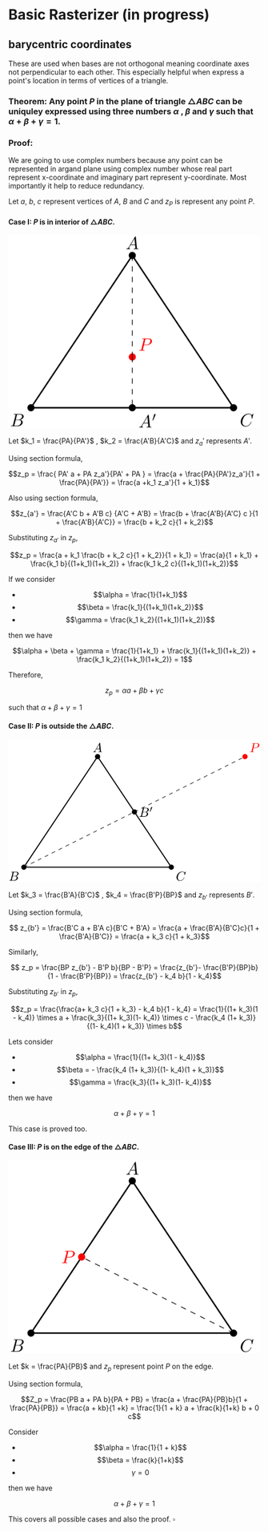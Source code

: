 # Basic Rasterizer (in progress)

## barycentric coordinates

These are used when bases are not orthogonal meaning coordinate axes not perpendicular to each other. This especially helpful when express a point's location in terms of vertices of a triangle. 

### **Theorem:** Any point $P$ in the plane of triangle $\triangle ABC$ can be uniquley expressed using three numbers $\alpha$ , $\beta$ and $\gamma$ such that $\alpha + \beta + \gamma = 1$.

### Proof:

We are going to use complex numbers because any point can be represented in argand plane using complex number whose real part represent x-coordinate and imaginary part represent y-coordinate. Most importantly it help to reduce redundancy. 

Let $a$, $b$, $c$ represent vertices of $A$, $B$ and $C$ and $z_P$ is represent any point $P$.

#### Case I: $P$ is in interior of $\triangle ABC$.

![case 1](./figs/baryinside.png)

Let $k_1 = \frac{PA}{PA'}$ , $k_2 = \frac{A'B}{A'C}$ and $z_a'$ represents $A'$.

Using section formula,

$$z_p = \frac{ PA' a + PA z_a'}{PA' + PA } = \frac{a + \frac{PA}{PA'}z_a'}{1 + \frac{PA}{PA'}} = \frac{a +k_1 z_a'}{1 + k_1}$$ 

Also using section formula,

$$z_{a'} = \frac{A'C b + A'B c} {A'C + A'B} = \frac{b + \frac{A'B}{A'C} c  }{1 + \frac{A'B}{A'C}} = \frac{b + k_2 c}{1 + k_2}$$

Substituting $z_{a'}$ in $z_p$,

$$z_p = \frac{a + k_1 \frac{b + k_2 c}{1 + k_2}}{1 + k_1} = \frac{a}{1 + k_1} + \frac{k_1 b}{(1+k_1)(1+k_2)} + \frac{k_1 k_2 c}{(1+k_1)(1+k_2)}$$

If we consider

- $$\alpha = \frac{1}{1+k_1}$$
- $$\beta = \frac{k_1}{(1+k_1)(1+k_2)}$$
- $$\gamma = \frac{k_1 k_2}{(1+k_1)(1+k_2)}$$

then we have 

$$\alpha + \beta + \gamma = \frac{1}{1+k_1} + \frac{k_1}{(1+k_1)(1+k_2)} + \frac{k_1 k_2}{(1+k_1)(1+k_2)} = 1$$

Therefore,

$$ z_p = \alpha a + \beta b + \gamma c$$

such that $\alpha + \beta + \gamma = 1$

#### Case II: $P$ is outside the $\triangle ABC$.

![P oustide ABC](./figs/baryoutside.png)

Let $k_3 = \frac{B'A}{B'C}$ , $k_4 = \frac{B'P}{BP}$ and $z_{b'}$ represents $B'$.

Using section formula, 

$$ z_{b'} = \frac{B'C a + B'A c}{B'C + B'A} = \frac{a + \frac{B'A}{B'C}c}{1 + \frac{B'A}{B'C}} = \frac{a + k_3 c}{1 + k_3}$$

Similarly,

$$ z_p = \frac{BP z_{b'} - B'P b}{BP - B'P} = \frac{z_{b'}- \frac{B'P}{BP}b}{1 - \frac{B'P}{BP}} = \frac{z_{b'} - k_4 b}{1 - k_4}$$

Substituting $z_{b'}$ in $z_p$,

$$z_p = \frac{\frac{a+ k_3 c}{1 + k_3} - k_4 b}{1 - k_4} =  \frac{1}{(1+ k_3)(1 - k_4)} \times a + \frac{k_3}{(1+ k_3)(1- k_4)} \times c - \frac{k_4 (1+ k_3)}{(1- k_4)(1 + k_3)} \times b$$

Lets consider

- $$\alpha = \frac{1}{(1+ k_3)(1 - k_4)}$$
- $$\beta = - \frac{k_4 (1+ k_3)}{(1- k_4)(1 + k_3)}$$
- $$\gamma =  \frac{k_3}{(1+ k_3)(1- k_4)}$$

then we have

$$\alpha + \beta + \gamma = 1 $$

This case is proved too.

#### Case III: $P$ is on the edge of the $\triangle ABC$.

![edge case](./figs/baryon.png)

Let $k = \frac{PA}{PB}$ and $z_p$ represent point $P$ on the edge.

Using section formula,

$$Z_p = \frac{PB a + PA b}{PA + PB} = \frac{a + \frac{PA}{PB}b}{1 + \frac{PA}{PB}} = \frac{a + kb}{1 +k} = \frac{1}{1 + k} a + \frac{k}{1+k} b + 0 c$$

Consider 

- $$\alpha = \frac{1}{1 + k}$$
- $$\beta = \frac{k}{1+k}$$
- $$\gamma = 0$$

then we have 

$$\alpha + \beta + \gamma = 1 $$

This covers all possible cases and also the proof. $\square$